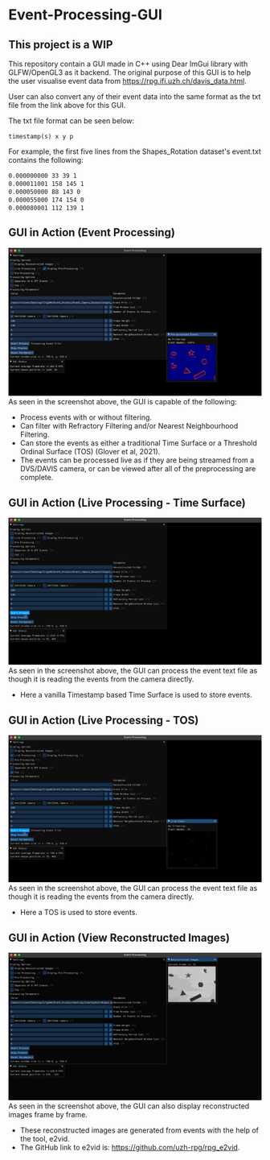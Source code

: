 # Event-Processing-GUI
## This project is a WIP

This repository contain a GUI made in C++ using Dear ImGui library with GLFW/OpenGL3 as it backend.
The original purpose of this GUI is to help the user visualise event data from https://rpg.ifi.uzh.ch/davis_data.html.

User can also convert any of their event data into the same format as the txt file from the link above for this GUI.

The txt file format can be seen below:
```
timestamp(s) x y p
```
For example, the first five lines from the Shapes_Rotation dataset's event.txt contains the following:
```
0.000000000 33 39 1
0.000011001 158 145 1
0.000050000 88 143 0
0.000055000 174 154 0
0.000080001 112 139 1
```

## GUI in Action (Event Processing)
![image info](./images/Preprocessing.png)
As seen in the screenshot above, the GUI is capable of the following:
* Process events with or without filtering.
* Can filter with Refractory Filtering and/or Nearest Neighbourhood Filtering.
* Can store the events as either a traditional Time Surface or a Threshold Ordinal Surface (TOS) (Glover et al, 2021).
* The events can be processed live as if they are being streamed from a DVS/DAVIS camera, or can be viewed after all of the preprocessing are complete.

## GUI in Action (Live Processing - Time Surface)
![image info](./images/LiveProcessing.gif)
As seen in the screenshot above, the GUI can process the event text file as though it is reading the events from the camera directly.
* Here a vanilla Timestamp based Time Surface is used to store events.

## GUI in Action (Live Processing - TOS)
![image info](./images/LiveTOS.gif)
As seen in the screenshot above, the GUI can process the event text file as though it is reading the events from the camera directly.
* Here a TOS is used to store events.

## GUI in Action (View Reconstructed Images)
![image info](./images/Reconstructed.gif)
As seen in the screenshot above, the GUI can also display reconstructed images frame by frame.
* These reconstructed images are generated from events with the help of the tool, e2vid.
* The GitHub link to e2vid is: https://github.com/uzh-rpg/rpg_e2vid.